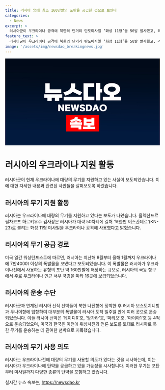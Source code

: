 ```yaml
---
title: 러시아 北에 최소 160만발의 포탄을 공급한 것으로 보인다
categories:
  - News
excerpt: >
  러시아군이 우크라이나 공격에 북한의 단거리 탄도미사일 ‘화성 11형’을 50발 발사했고, 러시아가 우크라이나전에 사용하는 폭발물을 대규모로 확보한 것으로 보고 있다. 우크라이나 언론과 미국 언론에 따르면, 러시아군은 북한으로부터 7만4000t의 폭발물을 확보하고, 해당 폭발물은 러시아가 우크라이나에 사용하는 유형의 포탄 약 160만발에 해당하는 규모이다. 이에 대해 전문가들은 러시아가 우크라이나전에 다양한 종류의 탄약을 보내고 있다는 가능성을 시사하고 있다.
feature_text: >
  러시아군이 우크라이나 공격에 북한의 단거리 탄도미사일 ‘화성 11형’을 50발 발사했고, 러시아가 우크라이나전에 사용하는 폭발물을 대규모로 확보한 것으로 보고 있다. 우크라이나 언론과 미국 언론에 따르면, 러시아군은 북한으로부터 7만4000t의 폭발물을 확보하고, 해당 폭발물은 러시아가 우크라이나에 사용하는 유형의 포탄 약 160만발에 해당하는 규모이다. 이에 대해 전문가들은 러시아가 우크라이나전에 다양한 종류의 탄약을 보내고 있다는 가능성을 시사하고 있다.
image: '/assets/img/newsdao_breakingnews.jpg'
---
```


<p><img src="/assets/img/newsdao_breakingnews.jpg" alt="pcversion 속보" /></p>

<h1 data-ke-size="size26">러시아의 우크라이나 지원 활동</h1>

<p data-ke-size="size16">러시아군이 현재 우크라이나에 대량의 무기를 지원하고 있는 사실이 보도되었습니다. 이에 대한 자세한 내용과 관련된 사안들을 살펴보도록 하겠습니다.</p>

<h2 data-ke-size="size26">러시아의 무기 지원 활동</h2>

<p data-ke-size="size16">러시아는 우크라이나에 대량의 무기를 지원하고 있다는 보도가 나왔습니다. 올렉산드르 필차코프 하르키우주 검사장은 러시아가 대략 50차례에 걸쳐 ‘북한판 이스칸데르’(KN-23)로 불리는 화성 11형 미사일을 우크라이나 공격에 사용했다고 밝혔습니다.</p>

<h2 data-ke-size="size26">러시아의 무기 공급 경로</h2>

<p data-ke-size="size16">미국 일간 워싱턴포스트에 따르면, 러시아는 지난해 8월부터 올해 1월까지 우크라이나에 7만4000t 이상의 폭발물을 보냈다고 보도되었습니다. 이 폭발물은 러시아가 우크라이나전에서 사용하는 유형의 포탄 약 160만발에 해당하는 규모로, 러시아의 극동 항구에서 주로 우크라이나 인근 서부 국경을 따라 16곳에 보급되었습니다.</p>

<h2 data-ke-size="size26">러시아의 운송 수단</h2>

<p data-ke-size="size16">러시아군과 연계된 러시아 선적 선박들이 북한 나진항에 정박한 후 러시아 보스토치니항과 두나이항에 입항하여 대부분의 폭발물이 러시아 도착 일주일 안에 여러 곳으로 운송되었습니다. 이들 러시아 선박은 ‘레이디R’호, ‘앙가라’호, ‘마리오’호, ‘마이아1’호 등 4척으로 운송되었으며, 미국과 한국은 이전에 위성사진과 언론 보도를 토대로 러시아로 북한 무기를 운송하는 데 관여한 선박으로 지목했습니다.</p>

<h2 data-ke-size="size26">러시아의 무기 사용 의도</h2>

<p data-ke-size="size16">러시아는 우크라이나전에 대량의 무기를 사용할 의도가 있다는 것을 시사하는데, 이는 러시아가 우크라이나에 탄약을 공급하고 있을 가능성을 시사합니다. 이러한 무기는 포탄부터 미사일까지 다양한 종류의 탄약을 포함하고 있습니다.</p>
실시간 뉴스 속보는, <a href="https://newsdao.kr" rel="dofollow">https://newsdao.kr</a>


